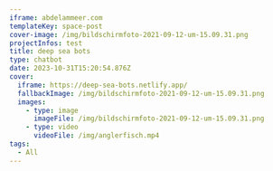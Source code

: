 ```yaml
---
iframe: abdelammeer.com
templateKey: space-post
cover-image: /img/bildschirmfoto-2021-09-12-um-15.09.31.png
projectInfos: test
title: deep sea bots
type: chatbot
date: 2023-10-31T15:20:54.876Z
cover:
  iframe: https://deep-sea-bots.netlify.app/
  fallbackImage: /img/bildschirmfoto-2021-09-12-um-15.09.31.png
  images:
    - type: image
      imageFile: /img/bildschirmfoto-2021-09-12-um-15.09.31.png
    - type: video
      videoFile: /img/anglerfisch.mp4
tags:
  - All
---
```

